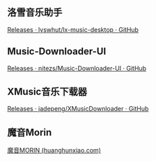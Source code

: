 ## **洛雪音乐助手**

[Releases · lyswhut/lx-music-desktop · GitHub](https://github.com/lyswhut/lx-music-desktop/releases)

## **Music-Downloader-UI**

[Releases · nitezs/Music-Downloader-UI · GitHub](https://github.com/nitezs/Music-Downloader-UI/releases)

## **XMusic音乐下载器**

[Releases · jadepeng/XMusicDownloader · GitHub](https://github.com/jadepeng/XMusicDownloader/releases)

## **魔音Morin**

[魔音MORIN (huanghunxiao.com)](http://www.huanghunxiao.com/index.html)



